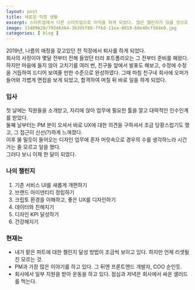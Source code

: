 ```yaml
---
layout: post
title: 새로운 직장 생활
excerpt: 스타트업에서 다른 스타트업으로 이직을 하게 되었다. 많은 챌린지가 있을 것으로 예상된다.
image: 33489620/79346364-3b395f80-7f6d-11ea-8018-60e40cf584e0.jpg
categories: [ blog ]
---
```


2019년, 나름의 애정을 갖고있던 전 직장에서 퇴사를 하게 되었다.<br />
회사의 사정이야 몇달 전부터 전해 들었던 터라 포트폴리오는 그 전부터 준비를 해왔다.<br />
하지만 마음에 들지 않아 고치기를 여러 번, 친구들 앞에서 발표도 해보고, 수정에 수정을 거듭하여 드디어 보여줄 만한 수준으로 완성하였다. 그때 마침 친구네 회사에 오퍼가 들어와 가볍게 면접을 보게 되었고, 합격하여 며칠 뒤 바로 일을 하게 되었다.


### 입사

첫 날에는 직원들을 소개받고, 자리에 앉아 업무에 필요한 툴을 깔고 대략적인 인수인계를 받았다.<br />
둘째 날부터는 PM 분이 오셔서 바로 UX에 대한 의견을 구하셔서 조금 당황스럽기도 했고, 그 접근이 신선(?)하게 느껴졌다.<br />
이후 물 밀듯이 들어오는 디자인 업무에 혼자 머릿속으로 경우의 수를 생각하느라 시간 가는 줄 모르고 일을 했다.<br />
그러다 보니 이제 한 달이 되었다.


### 나의 챌린지

1. 기존 서비스 UI를 새롭게 개편하기
2. 브랜드 아이덴티티 정립하기
3. 크립토 환경을 이해하고, 좋은 UX를 디자인하기
4. 데이터와 친해지기
5. 디자인 KPI 달성하기
6. 건강해지기


### 현재는

- 내가 맡은 파트에 대한 챌린지 달성 방법이 조금씩 보이고 있다. 하지만 언제 리셋될 진 모르는 것.
- PM과 가장 많은 이야기를 하고 있다. 그 뒤엔 프론트앤드 개발자, COO 순인듯.
- 회사에서 일부 지원을 받아 운동을 하고 있다. 점심과 저녁은 회사에서 싸온 샐러드를 먹는다.
